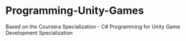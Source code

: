 # Programming-Unity-Games
Based on the Coursera Specialization - C# Programming for Unity Game Development Specialization

